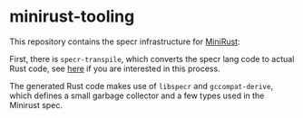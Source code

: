 # minirust-tooling

This repository contains the specr infrastructure for [MiniRust](https://github.com/minirust/minirust):

First, there is `specr-transpile`, which converts the specr lang code to actual Rust code, see [here](https://github.com/minirust/minirust-tooling/blob/main/specr-transpile/README.md) if you are interested in this process.

The generated Rust code makes use of `libspecr` and `gccompat-derive`, which defines a small garbage collector and a few types used in the Minirust spec.

